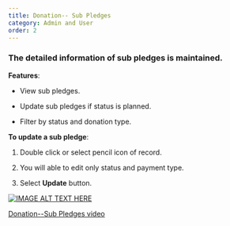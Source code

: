 ```yaml
---
title: Donation-- Sub Pledges
category: Admin and User
order: 2
---
```

 ### The detailed information of sub pledges is maintained.

 **Features**: 

 * View sub pledges. 

 * Update sub pledges if status is planned. 

 * Filter by status and donation type. 

 **To update a sub pledge**: 

 1. Double click or select pencil icon of record. 

 2. You will able to edit only status and payment type. 

 3. Select **Update** button. 

 [![IMAGE ALT TEXT HERE](http://img.youtube.com/vi/_SOVbq6FUoU/0.jpg)](https://www.youtube.com/watch?v=XyKBlMUMFS0)

 [Donation--Sub Pledges video](https://www.youtube.com/watch?v=XyKBlMUMFS0)
 